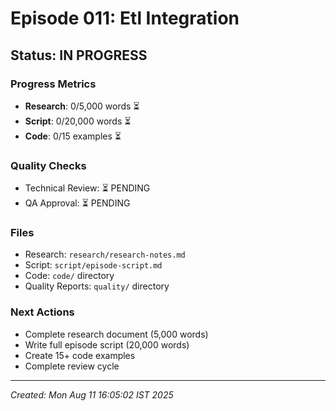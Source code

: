 # Episode 011: Etl Integration

## Status: IN PROGRESS

### Progress Metrics
- **Research**: 0/5,000 words ⏳
- **Script**: 0/20,000 words ⏳
- **Code**: 0/15 examples ⏳

### Quality Checks
- Technical Review: ⏳ PENDING
- QA Approval: ⏳ PENDING

### Files
- Research: `research/research-notes.md`
- Script: `script/episode-script.md`
- Code: `code/` directory
- Quality Reports: `quality/` directory

### Next Actions
- Complete research document (5,000 words)
- Write full episode script (20,000 words)
- Create 15+ code examples
- Complete review cycle

---
*Created: Mon Aug 11 16:05:02 IST 2025*
